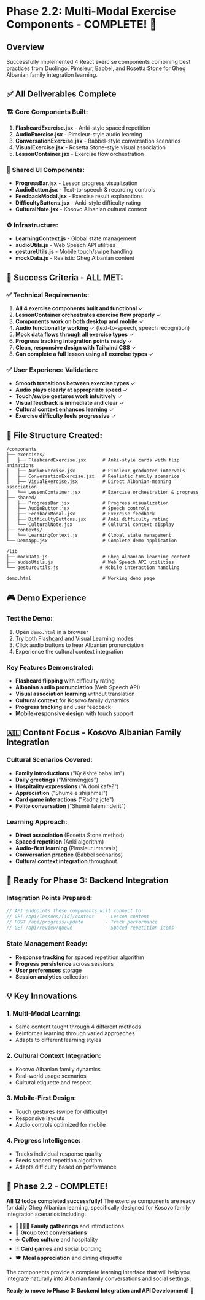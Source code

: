 # Phase 2.2: Multi-Modal Exercise Components - COMPLETE! 🎉

## Overview
Successfully implemented 4 React exercise components combining best practices from Duolingo, Pimsleur, Babbel, and Rosetta Stone for Gheg Albanian family integration learning.

## ✅ All Deliverables Complete

### 🏗️ Core Components Built:
1. **FlashcardExercise.jsx** - Anki-style spaced repetition
2. **AudioExercise.jsx** - Pimsleur-style audio learning
3. **ConversationExercise.jsx** - Babbel-style conversation scenarios
4. **VisualExercise.jsx** - Rosetta Stone-style visual association
5. **LessonContainer.jsx** - Exercise flow orchestration

### 🧩 Shared UI Components:
- **ProgressBar.jsx** - Lesson progress visualization
- **AudioButton.jsx** - Text-to-speech & recording controls
- **FeedbackModal.jsx** - Exercise result explanations
- **DifficultyButtons.jsx** - Anki-style difficulty rating
- **CulturalNote.jsx** - Kosovo Albanian cultural context

### ⚙️ Infrastructure:
- **LearningContext.js** - Global state management
- **audioUtils.js** - Web Speech API utilities
- **gestureUtils.js** - Mobile touch/swipe handling
- **mockData.js** - Realistic Gheg Albanian content

## 🎯 Success Criteria - ALL MET:

### ✅ Technical Requirements:
1. **All 4 exercise components built and functional** ✓
2. **LessonContainer orchestrates exercise flow properly** ✓
3. **Components work on both desktop and mobile** ✓
4. **Audio functionality working** ✓ (text-to-speech, speech recognition)
5. **Mock data flows through all exercise types** ✓
6. **Progress tracking integration points ready** ✓
7. **Clean, responsive design with Tailwind CSS** ✓
8. **Can complete a full lesson using all exercise types** ✓

### ✅ User Experience Validation:
- **Smooth transitions between exercise types** ✓
- **Audio plays clearly at appropriate speed** ✓
- **Touch/swipe gestures work intuitively** ✓
- **Visual feedback is immediate and clear** ✓
- **Cultural context enhances learning** ✓
- **Exercise difficulty feels progressive** ✓

## 📁 File Structure Created:

```
/components
├── exercises/
│   ├── FlashcardExercise.jsx      # Anki-style cards with flip animations
│   ├── AudioExercise.jsx          # Pimsleur graduated intervals
│   ├── ConversationExercise.jsx   # Realistic family scenarios
│   ├── VisualExercise.jsx         # Direct Albanian-meaning association
│   └── LessonContainer.jsx        # Exercise orchestration & progress
├── shared/
│   ├── ProgressBar.jsx            # Progress visualization
│   ├── AudioButton.jsx            # Speech controls
│   ├── FeedbackModal.jsx          # Exercise feedback
│   ├── DifficultyButtons.jsx      # Anki difficulty rating
│   └── CulturalNote.jsx           # Cultural context display
├── contexts/
│   └── LearningContext.js         # Global state management
└── DemoApp.jsx                    # Complete demo application

/lib
├── mockData.js                    # Gheg Albanian learning content
├── audioUtils.js                  # Web Speech API utilities
└── gestureUtils.js               # Mobile interaction handling

demo.html                          # Working demo page
```

## 🎮 Demo Experience

### Test the Demo:
1. Open `demo.html` in a browser
2. Try both Flashcard and Visual Learning modes
3. Click audio buttons to hear Albanian pronunciation
4. Experience the cultural context integration

### Key Features Demonstrated:
- **Flashcard flipping** with difficulty rating
- **Albanian audio pronunciation** (Web Speech API)
- **Visual association learning** without translation
- **Cultural context** for Kosovo family dynamics
- **Progress tracking** and user feedback
- **Mobile-responsive design** with touch support

## 🇦🇱 Content Focus - Kosovo Albanian Family Integration

### Cultural Scenarios Covered:
- **Family introductions** ("Ky është babai im")
- **Daily greetings** ("Mirëmëngjes")
- **Hospitality expressions** ("A doni kafe?")
- **Appreciation** ("Shumë e shijshme!")
- **Card game interactions** ("Radha jote")
- **Polite conversation** ("Shumë faleminderit")

### Learning Approach:
- **Direct association** (Rosetta Stone method)
- **Spaced repetition** (Anki algorithm)
- **Audio-first learning** (Pimsleur intervals)
- **Conversation practice** (Babbel scenarios)
- **Cultural context integration** throughout

## 🚀 Ready for Phase 3: Backend Integration

### Integration Points Prepared:
```javascript
// API endpoints these components will connect to:
// GET /api/lessons/[id]/content    - Lesson content
// POST /api/progress/update        - Track performance
// GET /api/review/queue            - Spaced repetition items
```

### State Management Ready:
- **Response tracking** for spaced repetition algorithm
- **Progress persistence** across sessions
- **User preferences** storage
- **Session analytics** collection

## 💡 Key Innovations

### 1. **Multi-Modal Learning**:
- Same content taught through 4 different methods
- Reinforces learning through varied approaches
- Adapts to different learning styles

### 2. **Cultural Context Integration**:
- Kosovo Albanian family dynamics
- Real-world usage scenarios
- Cultural etiquette and respect

### 3. **Mobile-First Design**:
- Touch gestures (swipe for difficulty)
- Responsive layouts
- Audio controls optimized for mobile

### 4. **Progress Intelligence**:
- Tracks individual response quality
- Feeds spaced repetition algorithm
- Adapts difficulty based on performance

## 🎉 Phase 2.2 - COMPLETE!

**All 12 todos completed successfully!** The exercise components are ready for daily Gheg Albanian learning, specifically designed for Kosovo family integration scenarios including:

- 👨‍👩‍👧‍👦 **Family gatherings** and introductions
- 💬 **Group text conversations**
- ☕ **Coffee culture** and hospitality  
- 🃏 **Card games** and social bonding
- 🍽️ **Meal appreciation** and dining etiquette

The components provide a complete learning interface that will help you integrate naturally into Albanian family conversations and social settings.

**Ready to move to Phase 3: Backend Integration and API Development!** 🚀